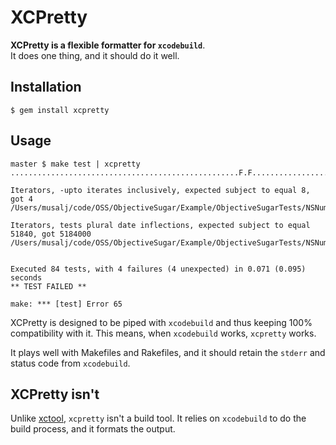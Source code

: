 # XCPretty

__XCPretty is a flexible formatter for `xcodebuild`__.<br/>
It does one thing, and it should do it well.

## Installation

    $ gem install xcpretty

## Usage

```
master $ make test | xcpretty
...................................................F.F..............................

Iterators, -upto iterates inclusively, expected subject to equal 8, got 4
/Users/musalj/code/OSS/ObjectiveSugar/Example/ObjectiveSugarTests/NSNumberTests.m:30

Iterators, tests plural date inflections, expected subject to equal 51840, got 5184000
/Users/musalj/code/OSS/ObjectiveSugar/Example/ObjectiveSugarTests/NSNumberTests.m:78


Executed 84 tests, with 4 failures (4 unexpected) in 0.071 (0.095) seconds
** TEST FAILED **

make: *** [test] Error 65
```
XCPretty is designed to be piped with `xcodebuild` and thus keeping 100% compatibility with it.
This means, when `xcodebuild` works, `xcpretty` works.

It plays well with Makefiles and Rakefiles, and it should retain the `stderr` and status code from `xcodebuild`.


## XCPretty isn't
Unlike [xctool](https://github.com/facebook/xctool), `xcpretty` isn't a build tool.
It relies on `xcodebuild` to do the build process, and it formats the output.

